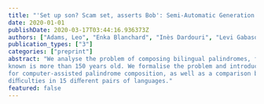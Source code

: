 ```yaml
---
title: "'Set up son? Scam set, asserts Bob': Semi-Automatic Generation of Bilingual Palindromes"
date: 2020-01-01
publishDate: 2020-03-17T03:44:16.936373Z
authors: ["Adams, Leo", "Enka Blanchard", "Inès Dardouri", "Levi Gabasova", "Pierre Midavaine"]
publication_types: ["3"]
categories: ["preprint"]
abstract: "We analyse the problem of composing bilingual palindromes, for which the only high-quality example
known is more than 150 years old. We formalise the problem and introduce multiple partial solutions
for computer-assisted palindrome composition, as well as a comparison between the composition
diﬃculties in 15 diﬀerent pairs of languages."
featured: false
---
```


